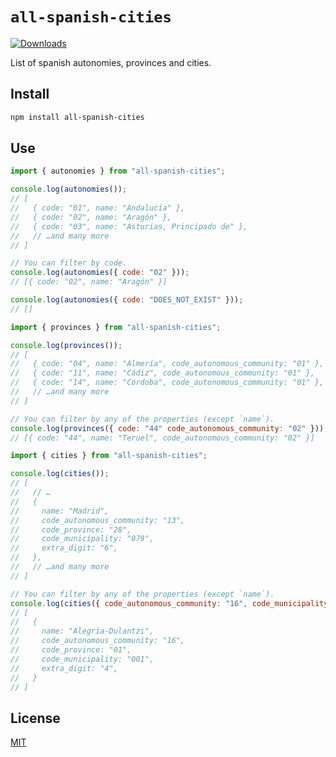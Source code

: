 # `all-spanish-cities`

[![Downloads][downloads-badge]][downloads]

List of spanish autonomies, provinces and cities.

## Install

```sh
npm install all-spanish-cities
```

## Use

```js
import { autonomies } from "all-spanish-cities";

console.log(autonomies());
// [
//   { code: "01", name: "Andalucía" },
//   { code: "02", name: "Aragón" },
//   { code: "03", name: "Asturias, Principado de" },
//   // …and many more
// ]

// You can filter by code.
console.log(autonomies({ code: "02" }));
// [{ code: "02", name: "Aragón" }]

console.log(autonomies({ code: "DOES_NOT_EXIST" }));
// []
```

```js
import { provinces } from "all-spanish-cities";

console.log(provinces());
// [
//   { code: "04", name: "Almería", code_autonomous_community: "01" },
//   { code: "11", name: "Cádiz", code_autonomous_community: "01" },
//   { code: "14", name: "Córdoba", code_autonomous_community: "01" },
//   // …and many more
// ]

// You can filter by any of the properties (except `name`).
console.log(provinces({ code: "44" code_autonomous_community: "02" }));
// [{ code: "44", name: "Teruel", code_autonomous_community: "02" }]
```

```js
import { cities } from "all-spanish-cities";

console.log(cities());
// [
//   // …
//   {
//     name: "Madrid",
//     code_autonomous_community: "13",
//     code_province: "28",
//     code_municipality: "079",
//     extra_digit: "6",
//   },
//   // …and many more
// ]

// You can filter by any of the properties (except `name`).
console.log(cities({ code_autonomous_community: "16", code_municipality: "001" }));
// [
//   {
//     name: "Alegría-Dulantzi",
//     code_autonomous_community: "16",
//     code_province: "01",
//     code_municipality: "001",
//     extra_digit: "4",
//   }
// ]
```

## License

[MIT][license]

<!-- Definition -->

[downloads-badge]: https://img.shields.io/npm/dm/all-spanish-cities.svg
[downloads]: https://www.npmjs.com/package/all-spanish-cities
[license]: LICENSE
